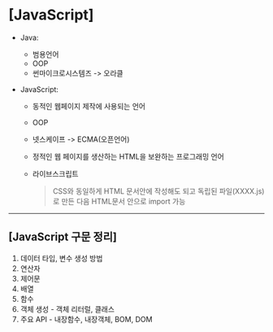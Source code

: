 # [JavaScript]

- Java: 

  - 범용언어
  - OOP
  - 썬마이크로시스템즈 -> 오라클

- JavaScript: 

  - 동적인 웹페이지 제작에 사용되는 언어

  - OOP

  - 넷스케이프 -> ECMA(오픈언어)

  - 정적인 웹 페이지를 생산하는 HTML을 보완하는 프로그래밍 언어

  - 라이브스크립트

    > CSS와 동일하게 HTML 문서안에 작성해도 되고 독립된 파일(XXXX.js)로 만든 다음 HTML문서 안으로 import 가능



--------------------------

## [JavaScript 구문 정리]

1. 데이터 타입, 변수 생성 방법
2. 연산자
3. 제어문
4. 배열
5. 함수
6. 객체 생성 - 객체 리터럴, 클래스
7. 주요 API - 내장함수, 내장객체, BOM, DOM